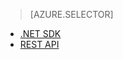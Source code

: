 > [AZURE.SELECTOR]
- [.NET SDK](/en-us/documentation/articles/media-services-dotnet-configure-asset-delivery-policy/)
- [REST API](/en-us/documentation/articles/media-services-rest-configure-asset-delivery-policy/)
